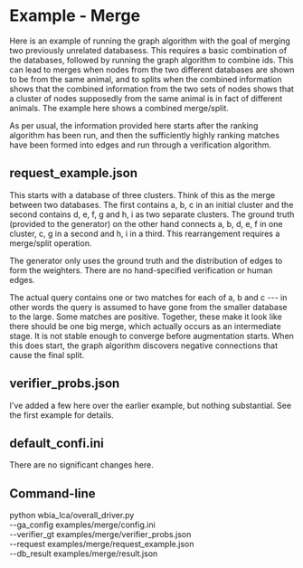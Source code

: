 # Example - Merge

Here is an example of running the graph algorithm with the goal
of merging two previously unrelated databasess. This requires a basic
combination of the databases, followed by running the graph algorithm
to combine ids. This can lead to merges when nodes from the two
different databases are shown to be from the same animal, and to
splits when the combined information shows that the combined
information from the two sets of nodes shows that a cluster of nodes
supposedly from the same animal is in fact of different animals. The
example here shows a combined merge/split.

As per usual, the information provided here starts after the ranking
algorithm has been run, and then the sufficiently highly ranking
matches have been formed into edges and run through a verification
algorithm.



## request_example.json

This starts with a database of three clusters. Think of this as the
merge between two databases. The first contains a, b, c in an initial
cluster and the second contains d, e, f, g and h, i as two separate
clusters. The ground truth (provided to the generator) on the other
hand connects a, b, d, e, f in one cluster, c, g in a second and h, i
in a third. This rearrangement requires a merge/split operation.

The generator only uses the ground truth and the distribution of edges
to form the weighters. There are no hand-specified verification or
human edges.

The actual query contains one or two matches for each of a, b and c
--- in other words the query is assumed to have gone from the smaller
database to the large.  Some matches are positive. Together, these
make it look like there should be one big merge, which actually occurs
as an intermediate stage.  It is not stable enough to converge before
augmentation starts.  When this does start, the graph algorithm
discovers negative connections that cause the final split.

## verifier_probs.json

I've added a few here over the earlier example, but nothing
substantial. See the first example for details.

## default_confi.ini

There are no significant changes here.

##  Command-line

python wbia_lca/overall_driver.py \
    --ga_config examples/merge/config.ini \
    --verifier_gt examples/merge/verifier_probs.json \
    --request examples/merge/request_example.json \
    --db_result examples/merge/result.json
